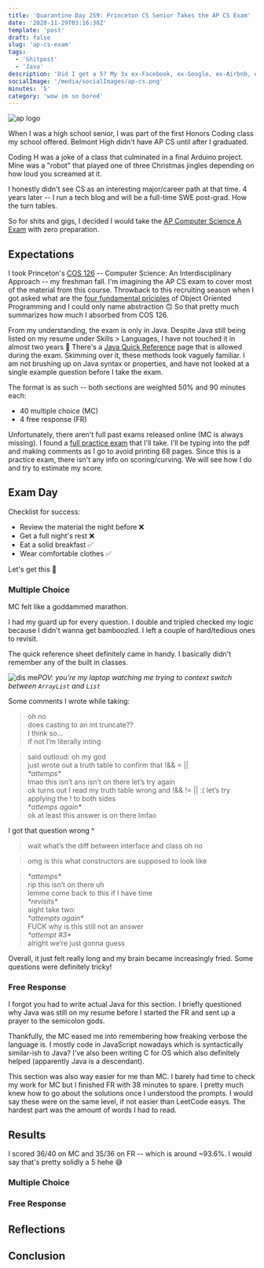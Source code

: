 ```yaml
---
title: 'Quarantine Day 259: Princeton CS Senior Takes the AP CS Exam'
date: '2020-11-29T03:16:38Z'
template: 'post'
draft: false
slug: 'ap-cs-exam'
tags:
  - 'Shitpost'
  - 'Java'
description: 'Did I get a 5? My 3x ex-Facebook, ex-Google, ex-Airbnb, ex-boyfriend grades it'
socialImage: '/media/socialImages/ap-cs.png'
minutes: '5'
category: 'wow im so bored'
---
```


![ap logo](/media/socialImages/ap-cs.png)

When I was a high school senior, I was part of the first Honors Coding class my school offered. Belmont High didn't have AP CS until after I graduated.

Coding H was a joke of a class that culminated in a final Arduino project. Mine was a "robot" that played one of three Christmas jingles depending on how loud you screamed at it.

I honestly didn't see CS as an interesting major/career path at that time. 4 years later -- I run a tech blog and will be a full-time SWE post-grad. How the turn tables.

So for shits and gigs, I decided I would take the [AP Computer Science A Exam](https://apstudents.collegeboard.org/courses/ap-computer-science-a) with zero preparation.

## Expectations

I took Princeton's [COS 126](https://registrar.princeton.edu/course-offerings/course-details?courseid=002051&term=1214) -- Computer Science: An Interdisciplinary Approach -- my freshman fall. I'm imagining the AP CS exam to cover most of the material from this course. Throwback to this recruiting season when I got asked what are the [four fundamental priciples](https://info.keylimeinteractive.com/the-four-pillars-of-object-oriented-programming) of Object Oriented Programming and I could only name abstraction 🙃 So that pretty much summarizes how much I absorbed from COS 126.

From my understanding, the exam is only in Java. Despite Java still being listed on my resume under Skills > Languages, I have not touched it in almost two years 🤭 There's a [Java Quick Reference](https://apstudents.collegeboard.org/ap/pdf/ap-computer-science-a-java-quick-reference_0.pdf) page that is allowed during the exam. Skimming over it, these methods look vaguely familiar. I am not brushing up on Java syntax or properties, and have not looked at a single example question before I take the exam.

The format is as such -- both sections are weighted 50% and 90 minutes each:

- 40 multiple choice (MC)
- 4 free response (FR)

Unfortunately, there aren't full past exams released online (MC is always missing). I found a [full practice exam](http://compscimadison.weebly.com/uploads/5/8/7/4/58741529/ap-computer-science-a-2014-practice-exam.pdf) that I'll take. I'll be typing into the pdf and making comments as I go to avoid printing 68 pages. Since this is a practice exam, there isn't any info on scoring/curving. We will see how I do and try to estimate my score.

## Exam Day

Checklist for success:

- Review the material the night before ❌
- Get a full night's rest ❌
- Eat a solid breakfast ✅
- Wear comfortable clothes ✅

Let's get this 🥖

### Multiple Choice

MC felt like a goddammed marathon.

I had my guard up for every question. I double and tripled checked my logic because I didn't wanna get bamboozled. I left a couple of hard/tedious ones to revisit.

The quick reference sheet definitely came in handy. I basically didn't remember any of the built in classes.

![dis me](/media/ap-cs-exam/selfie.jpg)_POV: you're my laptop watching me trying to context switch between `ArrayList` and `List`_

Some comments I wrote while taking:

> oh no<br>
> does casting to an int truncate??<br>
> I think so...<br>
> if not I’m literally inting<br>

<!-- prettier-ignore -->
> said outloud: oh my god<br>
> just wrote out a truth table to confirm that !&& = ||<br> 
> _\*attemps\*_<br>
> lmao this isn’t ans isn’t on there let’s try again<br>
> ok turns out I read my truth table wrong and !&& != || :( let’s try applying the ! to both sides<br> 
> _\*attemps again\*_<br>
> ok at least this answer is on there lmfao

I got that question wrong ^

> wait what’s the diff between interface and class oh no

> omg is this what constructors are supposed to look like

<!-- prettier-ignore -->
> _\*attemps\*_<br>
> rip this isn’t on there uh<br>
> lemme come back to this if I have time<br>
> _\*revisits\*_<br>
> aight take two:<br> 
> _\*attempts again\*_<br>
> FUCK why is this still not an answer<br> 
> _\*attempt #3\*_<br>
> alright we’re just gonna guess

Overall, it just felt really long and my brain became increasingly fried. Some questions were definitely tricky!

### Free Response

I forgot you had to write actual Java for this section. I briefly questioned why Java was still on my resume before I started the FR and sent up a prayer to the semicolon gods.

Thankfully, the MC eased me into remembering how freaking verbose the language is. I mostly code in JavaScript nowadays which is syntactically similar-ish to Java? I've also been writing C for OS which also definitely helped (apparently Java is a descendant).

This section was also way easier for me than MC. I barely had time to check my work for MC but I finished FR with 38 minutes to spare. I pretty much knew how to go about the solutions once I understood the prompts. I would say these were on the same level, if not easier than LeetCode easys. The hardest part was the amount of words I had to read.

## Results

I scored 36/40 on MC and 35/36 on FR -- which is around ~93.6%. I would say that's pretty solidly a 5 hehe 😅

### Multiple Choice

### Free Response

## Reflections

## Conclusion
